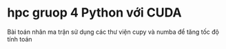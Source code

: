# hpc gruop 4 Python với CUDA
Bài toán nhân ma trận sử dụng các thư viện cupy và numba để tăng tốc độ tính toán
